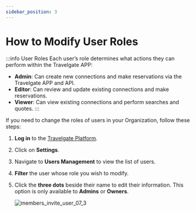 ```yaml
---
sidebar_position: 3
---
```


# How to Modify User Roles

:::info User Roles
Each user’s role determines what actions they can perform within the Travelgate APP:
- **Admin**: Can create new connections and make reservations via the Travelgate APP and API.
- **Editor**: Can review and update existing connections and make reservations.
- **Viewer**: Can view existing connections and perform searches and quotes.
:::

If you need to change the roles of users in your Organization, follow these steps:

1. **Log in** to the [Travelgate Platform](https://www.travelgate.com/).
2. Click on **Settings**.
3. Navigate to **Users Management** to view the list of users.
4. **Filter** the user whose role you wish to modify.
5. Click the **three dots** beside their name to edit their information. This option is only available to **Admins** or **Owners**.

   ![members_invite_user_07_3](https://storage.travelgate.com/kbase/members_invite_user_07_3.png)
